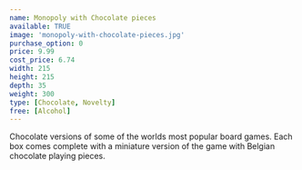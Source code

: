 ```yaml
---
name: Monopoly with Chocolate pieces
available: TRUE
image: 'monopoly-with-chocolate-pieces.jpg'
purchase_option: 0
price: 9.99
cost_price: 6.74
width: 215
height: 215
depth: 35
weight: 300
type: [Chocolate, Novelty]
free: [Alcohol]
---
```

Chocolate versions of some of the worlds most popular board games. Each box comes complete with a miniature version of the game with Belgian chocolate playing pieces.